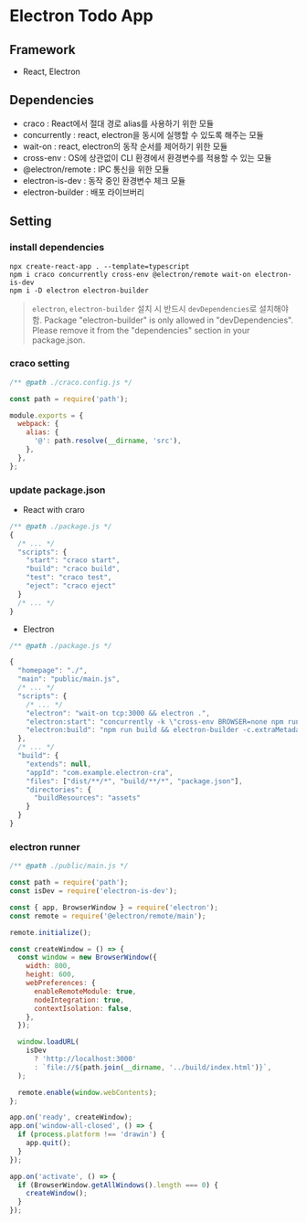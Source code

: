 # Electron Todo App

## Framework

- React, Electron

## Dependencies

- craco : React에서 절대 경로 alias를 사용하기 위한 모듈
- concurrently : react, electron을 동시에 실행할 수 있도록 해주는 모듈
- wait-on : react, electron의 동작 순서를 제어하기 위한 모듈
- cross-env : OS에 상관없이 CLI 환경에서 환경변수를 적용할 수 있는 모듈
- @electron/remote : IPC 통신을 위한 모듈
- electron-is-dev : 동작 중인 환경변수 체크 모듈
- electron-builder : 배포 라이브버리

## Setting

### install dependencies

```
npx create-react-app . --template=typescript
npm i craco concurrently cross-env @electron/remote wait-on electron-is-dev
npm i -D electron electron-builder
```

> `electron`, `electron-builder` 설치 시 반드시 `devDependencies`로 설치해야 함.
> Package "electron-builder" is only allowed in "devDependencies". Please remove it from the "dependencies" section in your package.json.

### craco setting

```js
/** @path ./craco.config.js */

const path = require('path');

module.exports = {
  webpack: {
    alias: {
      '@': path.resolve(__dirname, 'src'),
    },
  },
};
```

### update package.json

- React with craro

```js
/** @path ./package.js */
{
  /* ... */
  "scripts": {
    "start": "craco start",
    "build": "craco build",
    "test": "craco test",
    "eject": "craco eject"
  }
  /* ... */
}
```

- Electron

```js
/** @path ./package.js */

{
  "homepage": "./",
  "main": "public/main.js",
  /* ... */
  "scripts": {
    /* ... */
    "electron": "wait-on tcp:3000 && electron .",
    "electron:start": "concurrently -k \"cross-env BROWSER=none npm run start\" \"npm run electron\"",
    "electron:build": "npm run build && electron-builder -c.extraMetadata.main=build/main.js"
  },
  /* ... */
  "build": {
    "extends": null,
    "appId": "com.example.electron-cra",
    "files": ["dist/**/*", "build/**/*", "package.json"],
    "directories": {
      "buildResources": "assets"
    }
  }
}
```

### electron runner

```js
/** @path ./public/main.js */

const path = require('path');
const isDev = require('electron-is-dev');

const { app, BrowserWindow } = require('electron');
const remote = require('@electron/remote/main');

remote.initialize();

const createWindow = () => {
  const window = new BrowserWindow({
    width: 800,
    height: 600,
    webPreferences: {
      enableRemoteModule: true,
      nodeIntegration: true,
      contextIsolation: false,
    },
  });

  window.loadURL(
    isDev
      ? 'http://localhost:3000'
      : `file://${path.join(__dirname, '../build/index.html')}`,
  );

  remote.enable(window.webContents);
};

app.on('ready', createWindow);
app.on('window-all-closed', () => {
  if (process.platform !== 'drawin') {
    app.quit();
  }
});

app.on('activate', () => {
  if (BrowserWindow.getAllWindows().length === 0) {
    createWindow();
  }
});
```
